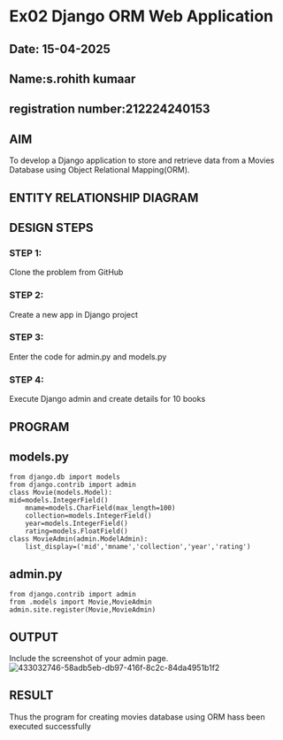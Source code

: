 # Ex02 Django ORM Web Application
## Date: 15-04-2025
## Name:s.rohith kumaar
## registration number:212224240153

## AIM
To develop a Django application to store and retrieve data from a Movies Database using Object Relational Mapping(ORM).

## ENTITY RELATIONSHIP DIAGRAM



## DESIGN STEPS

### STEP 1:
Clone the problem from GitHub

### STEP 2:
Create a new app in Django project

### STEP 3:
Enter the code for admin.py and models.py

### STEP 4:
Execute Django admin and create details for 10 books

## PROGRAM
## models.py
```
from django.db import models
from django.contrib import admin
class Movie(models.Model):
mid=models.IntegerField()
    mname=models.CharField(max_length=100)
    collection=models.IntegerField()
    year=models.IntegerField()
    rating=models.FloatField()
class MovieAdmin(admin.ModelAdmin):
    list_display=('mid','mname','collection','year','rating')
```
## admin.py
```
from django.contrib import admin
from .models import Movie,MovieAdmin
admin.site.register(Movie,MovieAdmin)
```

## OUTPUT

Include the screenshot of your admin page.
![433032746-58adb5eb-db97-416f-8c2c-84da4951b1f2](https://github.com/user-attachments/assets/4fb9a9ea-03c8-47a9-906d-96484776775c)


## RESULT
Thus the program for creating movies database using ORM hass been executed successfully
